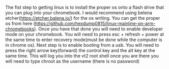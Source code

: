 The fist step to getting linux is to install the proper os onto a flash drive that you can plug into your chromebook. I would recommend using belena etcher(https://etcher.balena.io/) for the os writing. You can get the proper os from here (https://github.com/hexdump0815/linux-mainline-on-arm-chromebooks). Once you have that done you will need to enable developer mode on your chromebook. You will need to press esc + refresh + power at the same time to enter recovery mode(must be done while the computer is in chrome os). Next step is to enable booting from a usb. You will need to press the right arrow key(forward) the control key and the alt key at the same time. This will log you into the vt2 root shell once you are there you will need to type chroot as the username (there is no password)
